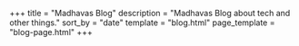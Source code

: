 +++
title = "Madhavas Blog"
description = "Madhavas Blog about tech and other things."
sort_by = "date"
template = "blog.html"
page_template = "blog-page.html"
+++